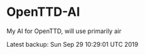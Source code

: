 # OpenTTD-AI
My AI for OpenTTD, will use primarily air

Latest backup: Sun Sep 29 10:29:01 UTC 2019
